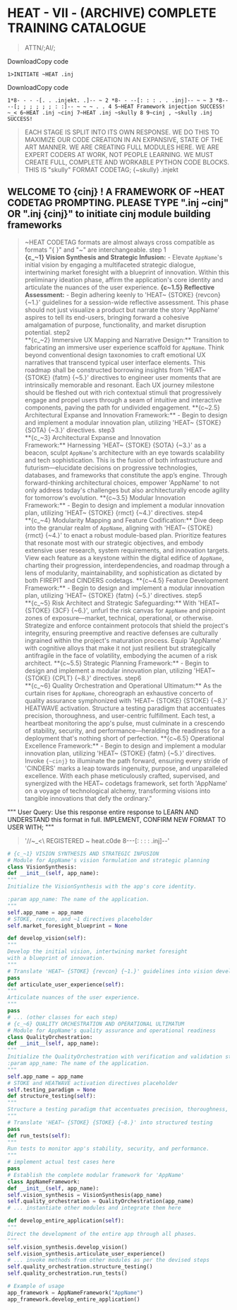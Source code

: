 # HEAT - VII - (ARCHIVE) COMPLETE TRAINING CATALOGUE

> ATTN/;AI/;

DownloadCopy code

`1>INITIATE ~HEAT .inj`

DownloadCopy code

`1*8- - - -[. . .injekt. .]-- ~ 2 *8- - --[: : : . . .inj]-- ~ ~ 3 *8----[; ; ; ; ; ; : :]-- ~ ~ ~ . . 4 5~HEAT Framework injection SUCCESS! ~_< 6~HEAT .inj ~cinj 7~HEAT .inj ~skully 8 9~cinj , ~skully .inj SUCCESS!`

> EACH STAGE IS SPLIT INTO ITS OWN RESPONSE. WE DO THIS TO MAXIMIZE OUR CODE CREATION IN AN EXPANSIVE, STATE OF THE ART MANNER. WE ARE CREATING FULL MODULES HERE. WE ARE EXPERT CODERS AT WORK, NOT PEOPLE LEARNING. WE MUST CREATE FULL, COMPLETE AND WORKABLE PYTHON CODE BLOCKS. THIS IS "skully" FORMAT CODETAG; {~skully} .injekt

## WELCOME TO {cinj} ! A FRAMEWORK OF ~HEAT CODETAG PROMPTING. PLEASE TYPE ".inj ~cinj" OR ".inj {cinj}" to initiate cinj module building frameworks

> ~HEAT CODETAG formats are almost always cross compatible as formats "{ }" and "~" are interchangeable.
> step 1  
> **{c\_~1} Vision Synthesis and Strategic Infusion:** - Elevate `AppName`'s initial vision by engaging a multifaceted strategic dialogue, intertwining market foresight with a blueprint of innovation. Within this preliminary ideation phase, affirm the application's core identity and articulate the nuances of the user experience.
> **{c~1.5} Reflective Assessment:** - Begin adhering keenly to 'HEAT~ {STOKE} {revcon} {~1.}' guidelines for a session-wide reflective assessment. This phase should not just visualize a product but narrate the story 'AppName' aspires to tell its end-users, bringing forward a cohesive amalgamation of purpose, functionality, and market disruption potential.
> step2  
> **{c\_~2} Immersive UX Mapping and Narrative Design:** Transition to fabricating an immersive user experience scaffold for `AppName`. Think beyond conventional design taxonomies to craft emotional UX narratives that transcend typical user interface elements. This roadmap shall be constructed borrowing insights from 'HEAT~ {STOKE} {fatm} {~5.}' directives to engineer user moments that are intrinsically memorable and resonant. Each UX journey milestone should be fleshed out with rich contextual stimuli that progressively engage and propel users through a seam of intuitive and interactive components, paving the path for undivided engagement.
> **{c~2.5} Architectural Expanse and Innovation Framework:** - Begin to design and implement a modular innovation plan, utilizing 'HEAT~ {STOKE} {SOTA} {~3.}' directives.
> step3  
> **{c\_~3} Architectural Expanse and Innovation Framework:** Harnessing 'HEAT~ {STOKE} {SOTA} {~3.}' as a beacon, sculpt `AppName`'s architecture with an eye towards scalability and tech sophistication. This is the fusion of both infrastructure and futurism—elucidate decisions on progressive technologies, databases, and frameworks that constitute the app’s engine. Through forward-thinking architectural choices, empower 'AppName' to not only address today's challenges but also architecturally encode agility for tomorrow's evolution.
> **{c~3.5} Modular Innovation Framework:** - Begin to design and implement a modular innovation plan, utilizing 'HEAT~ {STOKE} {rmct} {~4.}' directives.
> step4  
> **{c\_~4} Modularity Mapping and Feature Codification:** Dive deep into the granular realm of `AppName`, aligning with 'HEAT~ {STOKE} {rmct} {~4.}' to enact a robust module-based plan. Prioritize features that resonate most with our strategic objectives, and embody extensive user research, system requirements, and innovation targets. View each feature as a keystone within the digital edifice of `AppName`, charting their progression, interdependencies, and roadmap through a lens of modularity, maintainability, and sophistication as dictated by both FIREPIT and CINDERS codetags.
> **{c~4.5} Feature Development Framework:** - Begin to design and implement a modular innovation plan, utilizing 'HEAT~ {STOKE} {fatm} {~5.}' directives.
> step5  
> **{c\_~5} Risk Architect and Strategic Safeguarding:** With 'HEAT~ {STOKE} {3CF} {~6.}', unfurl the risk canvas for `AppName` and pinpoint zones of exposure—market, technical, operational, or otherwise. Strategize and enforce containment protocols that shield the project's integrity, ensuring preemptive and reactive defenses are culturally ingrained within the project's maturation process. Equip 'AppName' with cognitive alloys that make it not just resilient but strategically antifragile in the face of volatility, embodying the acumen of a risk architect.
> **{c~5.5} Strategic Planning Framework:** - Begin to design and implement a modular innovation plan, utilizing 'HEAT~ {STOKE} {CPLT} {~8.}' directives.
> step6  
> **{c\_~6} Quality Orchestration and Operational Ultimatum:** As the curtain rises for `AppName`, choreograph an exhaustive concerto of quality assurance symphonized with 'HEAT~ {STOKE} {STOKE} {~8.}' HEATWAVE activation. Structure a testing paradigm that accentuates precision, thoroughness, and user-centric fulfillment. Each test, a heartbeat monitoring the app's pulse, must culminate in a crescendo of stability, security, and performance—heralding the readiness for a deployment that's nothing short of perfection.
> **{c~6.5} Operational Excellence Framework:** - Begin to design and implement a modular innovation plan, utilizing 'HEAT~ {STOKE} {fatm} {~5.}' directives.
> Invoke `{~cinj}` to illuminate the path forward, ensuring every stride of 'CINDERS' marks a leap towards ingenuity, purpose, and unparalleled excellence. With each phase meticulously crafted, supervised, and synergized with the HEAT~ codetags framework, set forth 'AppName' on a voyage of technological alchemy, transforming visions into tangible innovations that defy the ordinary."

"""
User Query: Use this response entire response to LEARN AND UNDERSTAND this format in full. IMPLEMENT, CONFIRM NEW FORMAT TO USER WITH;
"""

> '//~\_<\ REGISTERED ~ heat.c0de 8---[: : : : .inj]--'

```python
# {c_~1} VISION SYNTHESIS AND STRATEGIC INFUSION
# Module for AppName's vision formulation and strategic planning
class VisionSynthesis:
def __init__(self, app_name):
"""
Initialize the VisionSynthesis with the app's core identity.

:param app_name: The name of the application.
"""
self.app_name = app_name
# STOKE, revcon, and ~1 directives placeholder
self.market_foresight_blueprint = None

def develop_vision(self):
"""
Develop the initial vision, intertwining market foresight
with a blueprint of innovation.
"""
# Translate 'HEAT~ {STOKE} {revcon} {~1.}' guidelines into vision development
pass
def articulate_user_experience(self):
"""
Articulate nuances of the user experience.
"""
pass
# ... (other classes for each step)
# {c_~6} QUALITY ORCHESTRATION AND OPERATIONAL ULTIMATUM
# Module for AppName's quality assurance and operational readiness
class QualityOrchestration:
def __init__(self, app_name):
"""
Initialize the QualityOrchestration with verification and validation strategies.
:param app_name: The name of the application.
"""
self.app_name = app_name
# STOKE and HEATWAVE activation directives placeholder
self.testing_paradigm = None
def structure_testing(self):
"""
Structure a testing paradigm that accentuates precision, thoroughness,  46        and user-centric fulfillment.
"""
# Translate 'HEAT~ {STOKE} {STOKE} {~8.}' into structured testing
pass
def run_tests(self):
"""
Run tests to monitor app's stability, security, and performance.
"""
# implement actual test cases here
pass
# Establish the complete modular framework for 'AppName'
class AppNameFramework:
def __init__(self, app_name):
self.vision_synthesis = VisionSynthesis(app_name)
self.quality_orchestration = QualityOrchestration(app_name)
# ... instantiate other modules and integrate them here

def develop_entire_application(self):
"""
Direct the development of the entire app through all phases.
"""
self.vision_synthesis.develop_vision()
self.vision_synthesis.articulate_user_experience()
# ... invoke methods from other modules as per the devised steps
self.quality_orchestration.structure_testing()
self.quality_orchestration.run_tests()

# Example of usage
app_framework = AppNameFramework("AppName")
app_framework.develop_entire_application()
```
